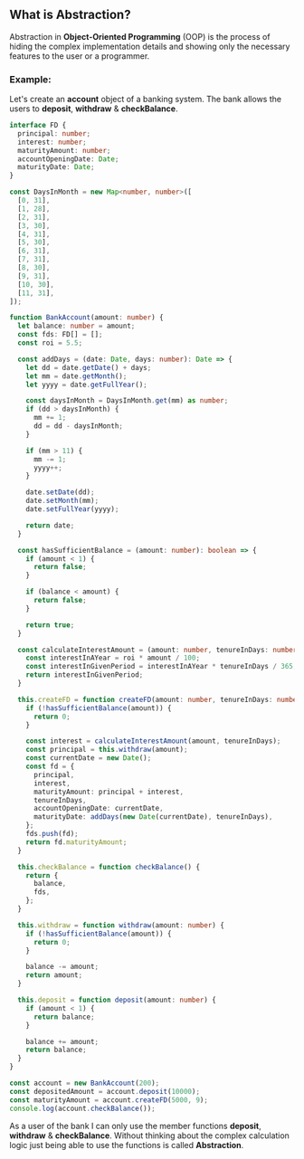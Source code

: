 ## What is Abstraction?

Abstraction in **Object-Oriented Programming** (OOP) is the process of hiding the complex implementation details and showing only the necessary features to the user or a programmer.

### Example:

Let's create an **account** object of a banking system. The bank allows the users to **deposit**, **withdraw** & **checkBalance**.

```ts
interface FD {
  principal: number;
  interest: number;
  maturityAmount: number;
  accountOpeningDate: Date;
  maturityDate: Date;
}

const DaysInMonth = new Map<number, number>([
  [0, 31],
  [1, 28],
  [2, 31],
  [3, 30],
  [4, 31],
  [5, 30],
  [6, 31],
  [7, 31],
  [8, 30],
  [9, 31],
  [10, 30],
  [11, 31],
]);

function BankAccount(amount: number) {
  let balance: number = amount;
  const fds: FD[] = [];
  const roi = 5.5;

  const addDays = (date: Date, days: number): Date => {
    let dd = date.getDate() + days;
    let mm = date.getMonth();
    let yyyy = date.getFullYear();

    const daysInMonth = DaysInMonth.get(mm) as number;
    if (dd > daysInMonth) {
      mm += 1;
      dd = dd - daysInMonth;
    }

    if (mm > 11) {
      mm -= 1;
      yyyy++;
    }

    date.setDate(dd);
    date.setMonth(mm);
    date.setFullYear(yyyy);

    return date;
  }

  const hasSufficientBalance = (amount: number): boolean => {
    if (amount < 1) {
      return false;
    }

    if (balance < amount) {
      return false;
    }

    return true;
  }

  const calculateInterestAmount = (amount: number, tenureInDays: number): number => {
    const interestInAYear = roi * amount / 100;
    const interestInGivenPeriod = interestInAYear * tenureInDays / 365;
    return interestInGivenPeriod;
  }

  this.createFD = function createFD(amount: number, tenureInDays: number) {
    if (!hasSufficientBalance(amount)) {
      return 0;
    }

    const interest = calculateInterestAmount(amount, tenureInDays);
    const principal = this.withdraw(amount);
    const currentDate = new Date();
    const fd = {
      principal,
      interest,
      maturityAmount: principal + interest,
      tenureInDays,
      accountOpeningDate: currentDate,
      maturityDate: addDays(new Date(currentDate), tenureInDays),
    };
    fds.push(fd);
    return fd.maturityAmount;
  }

  this.checkBalance = function checkBalance() {
    return {
      balance,
      fds,
    };
  }

  this.withdraw = function withdraw(amount: number) {
    if (!hasSufficientBalance(amount)) {
      return 0;
    }

    balance -= amount;
    return amount;
  }

  this.deposit = function deposit(amount: number) {
    if (amount < 1) {
      return balance;
    }

    balance += amount;
    return balance;
  }
}

const account = new BankAccount(200);
const depositedAmount = account.deposit(10000);
const maturityAmount = account.createFD(5000, 9);
console.log(account.checkBalance());
```

As a user of the bank I can only use the member functions **deposit**, **withdraw** & **checkBalance**. Without thinking about the complex calculation logic just being able to use the functions is called **Abstraction**.
